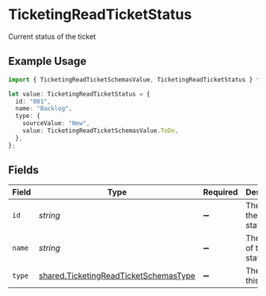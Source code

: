 # TicketingReadTicketStatus

Current status of the ticket

## Example Usage

```typescript
import { TicketingReadTicketSchemasValue, TicketingReadTicketStatus } from "@stackone/stackone-client-ts/sdk/models/shared";

let value: TicketingReadTicketStatus = {
  id: "001",
  name: "Backlog",
  type: {
    sourceValue: "New",
    value: TicketingReadTicketSchemasValue.ToDo,
  },
};
```

## Fields

| Field                                                                                                 | Type                                                                                                  | Required                                                                                              | Description                                                                                           | Example                                                                                               |
| ----------------------------------------------------------------------------------------------------- | ----------------------------------------------------------------------------------------------------- | ----------------------------------------------------------------------------------------------------- | ----------------------------------------------------------------------------------------------------- | ----------------------------------------------------------------------------------------------------- |
| `id`                                                                                                  | *string*                                                                                              | :heavy_minus_sign:                                                                                    | The id of the ticket status.                                                                          | 001                                                                                                   |
| `name`                                                                                                | *string*                                                                                              | :heavy_minus_sign:                                                                                    | The name of the ticket status.                                                                        | Backlog                                                                                               |
| `type`                                                                                                | [shared.TicketingReadTicketSchemasType](../../../sdk/models/shared/ticketingreadticketschemastype.md) | :heavy_minus_sign:                                                                                    | The type of this status                                                                               |                                                                                                       |